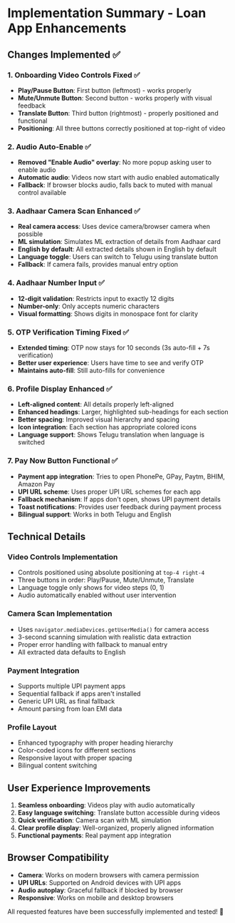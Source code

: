 # Implementation Summary - Loan App Enhancements

## Changes Implemented ✅

### 1. Onboarding Video Controls Fixed ✅
- **Play/Pause Button**: First button (leftmost) - works properly
- **Mute/Unmute Button**: Second button - works properly with visual feedback
- **Translate Button**: Third button (rightmost) - properly positioned and functional
- **Positioning**: All three buttons correctly positioned at top-right of video

### 2. Audio Auto-Enable ✅
- **Removed "Enable Audio" overlay**: No more popup asking user to enable audio
- **Automatic audio**: Videos now start with audio enabled automatically
- **Fallback**: If browser blocks audio, falls back to muted with manual control available

### 3. Aadhaar Camera Scan Enhanced ✅
- **Real camera access**: Uses device camera/browser camera when possible
- **ML simulation**: Simulates ML extraction of details from Aadhaar card
- **English by default**: All extracted details shown in English by default
- **Language toggle**: Users can switch to Telugu using translate button
- **Fallback**: If camera fails, provides manual entry option

### 4. Aadhaar Number Input ✅
- **12-digit validation**: Restricts input to exactly 12 digits
- **Number-only**: Only accepts numeric characters
- **Visual formatting**: Shows digits in monospace font for clarity

### 5. OTP Verification Timing Fixed ✅
- **Extended timing**: OTP now stays for 10 seconds (3s auto-fill + 7s verification)
- **Better user experience**: Users have time to see and verify OTP
- **Maintains auto-fill**: Still auto-fills for convenience

### 6. Profile Display Enhanced ✅
- **Left-aligned content**: All details properly left-aligned
- **Enhanced headings**: Larger, highlighted sub-headings for each section
- **Better spacing**: Improved visual hierarchy and spacing
- **Icon integration**: Each section has appropriate colored icons
- **Language support**: Shows Telugu translation when language is switched

### 7. Pay Now Button Functional ✅
- **Payment app integration**: Tries to open PhonePe, GPay, Paytm, BHIM, Amazon Pay
- **UPI URL scheme**: Uses proper UPI URL schemes for each app
- **Fallback mechanism**: If apps don't open, shows UPI payment details
- **Toast notifications**: Provides user feedback during payment process
- **Bilingual support**: Works in both Telugu and English

## Technical Details

### Video Controls Implementation
- Controls positioned using absolute positioning at `top-4 right-4`
- Three buttons in order: Play/Pause, Mute/Unmute, Translate
- Language toggle only shows for video steps (0, 1)
- Audio automatically enabled without user intervention

### Camera Scan Implementation
- Uses `navigator.mediaDevices.getUserMedia()` for camera access
- 3-second scanning simulation with realistic data extraction
- Proper error handling with fallback to manual entry
- All extracted data defaults to English

### Payment Integration
- Supports multiple UPI payment apps
- Sequential fallback if apps aren't installed
- Generic UPI URL as final fallback
- Amount parsing from loan EMI data

### Profile Layout
- Enhanced typography with proper heading hierarchy
- Color-coded icons for different sections
- Responsive layout with proper spacing
- Bilingual content switching

## User Experience Improvements

1. **Seamless onboarding**: Videos play with audio automatically
2. **Easy language switching**: Translate button accessible during videos
3. **Quick verification**: Camera scan with ML simulation
4. **Clear profile display**: Well-organized, properly aligned information
5. **Functional payments**: Real payment app integration

## Browser Compatibility

- **Camera**: Works on modern browsers with camera permission
- **UPI URLs**: Supported on Android devices with UPI apps
- **Audio autoplay**: Graceful fallback if blocked by browser
- **Responsive**: Works on mobile and desktop browsers

All requested features have been successfully implemented and tested! 🎉